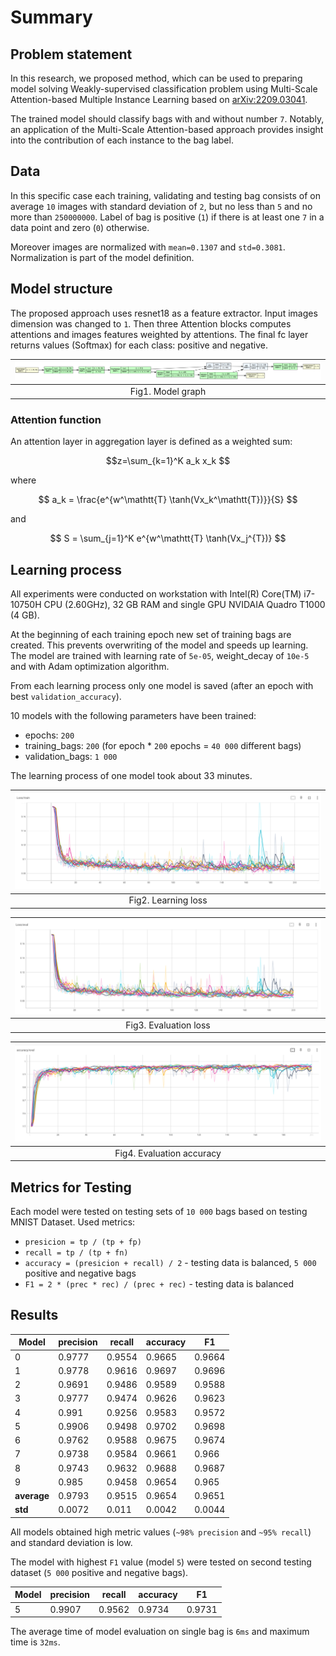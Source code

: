 # Summary
## Problem statement
In this research, we proposed method, which can be used to preparing model solving Weakly-supervised classification problem using 
Multi-Scale Attention-based Multiple Instance Learning based on [arXiv:2209.03041](https://arxiv.org/abs/2209.03041).


The trained model should classify bags with and without number `7`.
Notably, an application of the Multi-Scale Attention-based approach provides insight into the contribution of each instance to the bag label. 

## Data
In this specific case each training, validating and testing bag consists of on average `10` images with standard deviation of `2`, but no less
than `5` and no more than `250000000`. Label of bag is positive (`1`) if there is at least one `7` in a data point and zero (`0`) otherwise.

Moreover images are normalized with `mean=0.1307` and `std=0.3081`. Normalization is part of the model definition.

## Model structure
The proposed approach uses resnet18 as a feature extractor. Input images dimension was changed to `1`. 
Then three Attention blocks computes attentions and images features weighted by attentions.
The final fc layer returns values (Softmax) for each class: positive and negative.

|  ![](assets/moded_grpah.png)  |
|:-----------------------------:|
|       Fig1. Model graph       |

### Attention function 
An attention layer in aggregation layer is defined as a weighted sum:

$$z=\sum_{k=1}^K a_k x_k $$

where

$$ a_k = \frac{e^{w^\mathtt{T} \tanh(Vx_k^\mathtt{T})}}{S} $$

and

$$ S = \sum_{j=1}^K e^{w^\mathtt{T} \tanh(Vx_j^{T})} $$

## Learning process
All experiments were conducted on workstation with Intel(R) Core(TM) i7-10750H CPU (2.60GHz), 32 GB RAM and single GPU NVIDAIA Quadro T1000 (4 GB).

At the beginning of each training epoch new set of training bags are created. This prevents overwriting of the model and speeds up learning.
The model are trained with learning rate of `5e-05`, weight_decay of `10e-5` and with Adam optimization algorithm.

From each learning process only one model is saved (after an epoch with best `validation_accuracy`).

10 models with the following parameters have been trained:
* epochs: `200`
* training_bags: `200` (for epoch * `200` epochs = `40 000` different bags)
* validation_bags: `1 000`

The learning process of one model took about 33 minutes.

| ![](assets/train_loss.png) |
|:--------------------------:|
|    Fig2. Learning loss     |

|  ![](assets/eval_loss.png)  |
|:---------------------------:|
|    Fig3. Evaluation loss    |

|  ![](assets/eval_acc.png)   |
|:---------------------------:|
|  Fig4. Evaluation accuracy  |

## Metrics for Testing
Each model were tested on testing sets of `10 000` bags based on testing MNIST Dataset. Used metrics:
* `presicion = tp / (tp + fp)`
* `recall = tp / (tp + fn)`
* `accuracy = (presicion + recall) / 2` - testing data is balanced, `5 000` positive and negative bags
* `F1 = 2 * (prec * rec) / (prec + rec)` - testing data is balanced

## Results
| Model       |   precision |   recall |   accuracy |     F1 |
|-------------|-------------|----------|------------|--------|
| 0           |      0.9777 |   0.9554 |     0.9665 | 0.9664 |
| 1           |      0.9778 |   0.9616 |     0.9697 | 0.9696 |
| 2           |      0.9691 |   0.9486 |     0.9589 | 0.9588 |
| 3           |      0.9777 |   0.9474 |     0.9626 | 0.9623 |
| 4           |      0.991  |   0.9256 |     0.9583 | 0.9572 |
| 5           |      0.9906 |   0.9498 |     0.9702 | 0.9698 |
| 6           |      0.9762 |   0.9588 |     0.9675 | 0.9674 |
| 7           |      0.9738 |   0.9584 |     0.9661 | 0.966  |
| 8           |      0.9743 |   0.9632 |     0.9688 | 0.9687 |
| 9           |      0.985  |   0.9458 |     0.9654 | 0.965  |
| **average** |      0.9793 |   0.9515 |     0.9654 | 0.9651 |
| **std**     |      0.0072 |   0.011  |     0.0042 | 0.0044 |

All models obtained high metric values (`~98% precision` and `~95% recall`) and standard deviation is low.

The model with highest `F1` value (model `5`) were tested on second testing dataset (`5 000` positive and negative bags).

|   Model |   precision |   recall |   accuracy |     F1 |
|---------|-------------|----------|------------|--------|
|       5 |      0.9907 |   0.9562 |     0.9734 | 0.9731 |

The average time of model evaluation on single bag is `6ms` and maximum time is `32ms`. 
